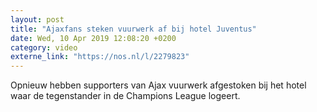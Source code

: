 ```yaml
---
layout: post
title: "Ajaxfans steken vuurwerk af bij hotel Juventus"
date: Wed, 10 Apr 2019 12:08:20 +0200
category: video
externe_link: "https://nos.nl/l/2279823"
---
```


Opnieuw hebben supporters van Ajax vuurwerk afgestoken bij het hotel waar de tegenstander in de Champions League logeert.
